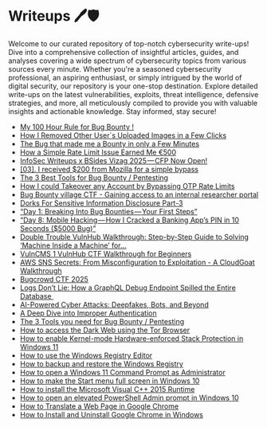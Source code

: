 # Writeups 🖊️🛡️
Welcome to our curated repository of top-notch cybersecurity write-ups! Dive into a comprehensive collection of insightful articles, guides, and analyses covering a wide spectrum of cybersecurity topics from various sources every minute. Whether you're a seasoned cybersecurity professional, an aspiring enthusiast, or simply intrigued by the world of digital security, our repository is your one-stop destination. Explore detailed write-ups on the latest vulnerabilities, exploits, threat intelligence, defensive strategies, and more, all meticulously compiled to provide you with valuable insights and actionable knowledge. Stay informed, stay secure!
<!-- WRITEUPS:START -->
- [My 100 Hour Rule for Bug Bounty !](https://devprogramming.medium.com/my-100-hour-rule-for-bug-bounty-046f96fc7791?source=rss------bug_bounty_writeup-5)
- [How I Removed Other User`s Uploaded Images in a Few Clicks](https://strangerwhite.medium.com/how-i-removed-other-user-s-uploaded-images-in-a-few-clicks-fdeb6355458b?source=rss------bug_bounty_writeup-5)
- [The Bug that made me a Bounty in only a Few Minutes](https://medium.com/@cheirishpro/the-bug-that-made-me-a-bounty-in-only-a-few-minutes-7cf92bb03c19?source=rss------bug_bounty_writeup-5)
- [How a Simple Rate Limit Issue Earned Me €500](https://enterlectury.medium.com/how-a-simple-rate-limit-issue-earned-me-500-763aa5ae8ae1?source=rss------bug_bounty_writeup-5)
- [InfoSec Writeups x BSides Vizag 2025 — CFP Now Open!](https://infosecwriteups.com/infosec-writeups-x-bsides-vizag-2025-cfp-now-open-6d526ed45613?source=rss----7b722bfd1b8d---4)
- [[03]. I received $200 from Mozilla for a simple bypass](https://medium.com/@yoyomiski/03-i-received-200-from-mozilla-for-a-simple-bypass-fc5f1e020e9a?source=rss------bug_bounty_writeup-5)
- [The 3 Best Tools for Bug Bounty / Pentesting](https://medium.com/@dr_1n-ctrl/the-3-best-tools-for-bug-bounty-pentesting-915e95686e6f?source=rss------bug_bounty_writeup-5)
- [How I could Takeover any Account by Bypassing OTP Rate Limits](https://medium.com/@anonymousshetty2003/how-i-could-takeover-any-account-by-bypassing-otp-rate-limits-1155d616d947?source=rss------bug_bounty_writeup-5)
- [Bug Bounty village CTF - Gaining access to an internal researcher portal](https://infosecwriteups.com/bug-bounty-village-ctf-gaining-access-to-an-internal-researcher-portal-b575fa08b205?source=rss------bug_bounty_writeup-5)
- [Dorks For Sensitive Information Disclosure Part-3](https://infosecwriteups.com/dorks-for-sensitive-information-disclosure-part-3-a687a9c5a3bf?source=rss------bug_bounty_writeup-5)
- [“Day 1: Breaking Into Bug Bounties — Your First Steps”](https://infosecwriteups.com/day-1-breaking-into-bug-bounties-your-first-steps-dd1007e8f098?source=rss----7b722bfd1b8d---4)
- [“Day 8: Mobile Hacking — How I Cracked a Banking App’s PIN in 10 Seconds &lpar;$5000 Bug&rpar;”](https://infosecwriteups.com/day-8-mobile-hacking-how-i-cracked-a-banking-apps-pin-in-10-seconds-5000-bug-575bd10823cd?source=rss----7b722bfd1b8d---4)
- [Double Trouble VulnHub Walkthrough: Step-by-Step Guide to Solving ‘Machine Inside a Machine’ for…](https://infosecwriteups.com/double-trouble-vulnhub-walkthrough-step-by-step-guide-to-solving-machine-inside-a-machine-for-b89b3561407e?source=rss----7b722bfd1b8d---4)
- [VulnCMS 1 VulnHub CTF Walkthrough for Beginners](https://infosecwriteups.com/vulncms-1-vulnhub-ctf-walkthrough-for-beginners-e8c3f1e544ab?source=rss----7b722bfd1b8d---4)
- [AWS SNS Secrets: From Misconfiguration to Exploitation - A CloudGoat Walkthrough](https://infosecwriteups.com/aws-sns-secrets-from-misconfiguration-to-exploitation-a-cloudgoat-walkthrough-68098308b148?source=rss----7b722bfd1b8d---4)
- [Bugcrowd CTF 2025](https://infosecwriteups.com/bugcrowd-ctf-2025-2a6fb79fd5da?source=rss----7b722bfd1b8d---4)
- [Logs Don’t Lie: How a GraphQL Debug Endpoint Spilled the Entire Database ️](https://infosecwriteups.com/logs-dont-lie-how-a-graphql-debug-endpoint-spilled-the-entire-database-%EF%B8%8F-a4b859ec6a1c?source=rss----7b722bfd1b8d---4)
- [AI-Powered Cyber Attacks: Deepfakes, Bots, and Beyond](https://infosecwriteups.com/ai-powered-cyber-attacks-deepfakes-bots-and-beyond-7330bbb0cfff?source=rss----7b722bfd1b8d---4)
- [A Deep Dive into Improper Authentication](https://infosecwriteups.com/a-deep-dive-into-improper-authentication-a68a92929f33?source=rss----7b722bfd1b8d---4)
- [The 3 Tools you need for Bug Bounty / Pentesting](https://medium.com/@jeosantos2005/the-3-tools-you-need-for-bug-bounty-pentesting-f6f2b94229a4?source=rss------bug_bounty_writeup-5)
- [How to access the Dark Web using the Tor Browser](https://www.bleepingcomputer.com/tutorials/how-to-access-the-dark-web-using-the-tor-browser/)
- [How to enable Kernel-mode Hardware-enforced Stack Protection in Windows 11](https://www.bleepingcomputer.com/tutorials/how-to-enable-kernel-mode-hardware-enforced-stack-protection-in-windows-11/)
- [How to use the Windows Registry Editor](https://www.bleepingcomputer.com/tutorials/how-to-use-the-windows-registry-editor/)
- [How to backup and restore the Windows Registry](https://www.bleepingcomputer.com/tutorials/how-to-backup-and-restore-the-windows-registry/)
- [How to open a Windows 11 Command Prompt as Administrator](https://www.bleepingcomputer.com/tutorials/how-to-open-a-windows-11-command-prompt-as-administrator/)
- [How to make the Start menu full screen in Windows 10](https://www.bleepingcomputer.com/tutorials/how-to-make-the-start-menu-full-screen-in-windows-10/)
- [How to install the Microsoft Visual C++ 2015 Runtime](https://www.bleepingcomputer.com/tutorials/how-to-install-the-microsoft-visual-c-2015-runtime/)
- [How to open an elevated PowerShell Admin prompt in Windows 10](https://www.bleepingcomputer.com/tutorials/how-to-open-an-elevated-powershell-admin-prompt-in-windows-10/)
- [How to Translate a Web Page in Google Chrome](https://www.bleepingcomputer.com/tutorials/how-to-translate-a-web-page-in-google-chrome/)
- [How to Install and Uninstall Google Chrome in Windows](https://www.bleepingcomputer.com/tutorials/how-to-install-and-uninstall-google-chrome-in-windows/)
<!-- WRITEUPS:END -->
